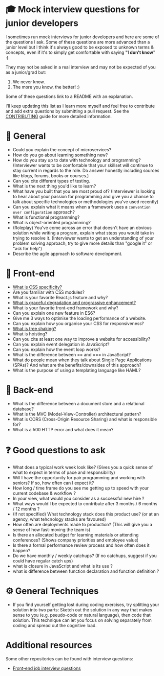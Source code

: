 # :mortar_board: Mock interview questions for junior developers

I sometimes run mock interviews for junior developers and here are some of the questions I ask.
Some of these questions are more advanced than a junior level but I think it's always good to be exposed to unknown terms & concepts, even if it's to simply get comfortable with saying **"I don't know"** :).

They may not be asked in a real interview and may not be expected of you as a junior/grad but:

1) We never know.
2) The more you know, the better! :)

Some of these questions link to a README with an explanation.

I'll keep updating this list as I learn more myself and feel free to contribute and add extra questions by submitting a pull request. See the [CONTRIBUTING](CONTRIBUTING.md) guide for more detailed information.

# :information_desk_person: General

* Could you explain the concept of microservices?
* How do you go about learning something new?
* How do you stay up to date with technology and programming? (Interviewer wants to be comfortable that your skillset will continue to stay current in regards to the role. Do answer honestly including sources like blogs, forums, books or courses.)
* Can you cite different types of testing.
* What is the next thing you'd like to learn?
* What have you built that you are most proud of? (Interviewer is looking to hear about your passion for programming and give you a chance to talk about specific technologies or methodologies you've used recently)
* Can you explain what it means when a framework uses a `convention over configuration` approach?
* What is functional programming?
* What is object-oriented programming?
* (Roleplay) You've come across an error that doesn't have an obvious solution while writing a program, explain what steps you would take in trying to resolve it. (Interviewer wants to get an understanding of your problem solving approach, try to give more details than "google it" or "ask for help")
* Describe the agile approach to software development.

# :art: Front-end

* [What is CSS specificity?](cssSpecificity.md)
* Are you familiar with CSS modules?
* What is your favorite React.js feature and why?
* [What is graceful degradation and prograssive enhancement?](gracefulDegradation.md)
* What is your favorite front-end framework and why?
* Can you explain one new feature in ES6?
* Give me 3 ways to optimise the loading performance of a website.
* Can you explain how you organise your CSS for responsiveness?
* [What is tree shaking?](treeShaking.md)
* What is hoisting?
* Can you cite at least one way to improve a website for accessibility?
* Can you explain event delegation in JavaScript?
* Can you explain how the event loop works?
* What is the difference between == and === in JavaScript?
* What do people mean when they talk about Single Page Applications (SPAs)? And what are the benefits/downsides of this approach?
* What is the purpose of using a templating language like HAML?

# :nut_and_bolt: Back-end

* What is the difference between a document store and a relational database?
* What is the MVC (Model-View-Controller) architectural pattern?
* What is CORS (Cross-Origin Resource Sharing) and what is responsible for?
* What is a 500 HTTP error and what does it mean?

# :question: Good questions to ask

* What does a typical work week look like? (Gives you a quick sense of what to expect in terms of pace and responsibility)
* Will I have the opportunity for pair programming and working with seniors? If so, how often can I expect it?
* How long / time frame do you see me getting up to speed with your current codebase & workflow ?
* In your view, what would you consider as a successful new hire ?
* What ways would I be expected to contribute after 3 months / 6 months / 12 months ?
* (If not specified) What technology stack does this product use? (or at an agency, what tehcnology stacks are favoured)
* How often are deployments made to production? (This will give you a sense of how fast-moving the team is)
* Is there an allocated budget for learning materials or attending conferences? (Shows company priorities and employee value)
* Is there a formal performance review process and how often does it happen?
* Do we have monthly / weekly catchups? (If no catchups, suggest if you could have regular catch ups)
* what is closure in JavaScript and what is its use ?
* what is difference between function declaration and function definition ?


# :gear: General Techniques

* If you find yourself getting lost during coding exercises, try splitting your solution into two parts: Sketch out the solution in any way that makes sense to you (e.g. pseudo-code or natural language), then code that solution. This technique can let you focus on solving separately from coding and spread out the cognitive load.

# Additional resources

Some other repositories can be found with interview questions:

* [Front-end job interview questions](https://github.com/h5bp/Front-end-Developer-Interview-Questions)
